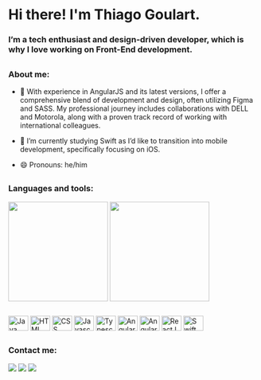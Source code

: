 <h1 >Hi there! I'm Thiago Goulart.</h1>

### I’m a tech enthusiast and design-driven developer, which is why I love working on Front-End development. 

##
<h3>About me:</h3>

- 🔭 With experience in AngularJS and its latest versions, I offer a comprehensive blend of development and design, often utilizing Figma and SASS. My professional journey includes collaborations with DELL and Motorola, along with a proven track record of working with international colleagues.
  
- 🌱 I’m currently studying Swift as I’d like to transition into mobile development, specifically focusing on iOS.
  
- 😄 Pronouns: he/him

##
<h3>Languages and tools:</h3>
<picture>
  <img height=200 align="center" src="https://github-readme-stats.vercel.app/api?username=thiaggoulart&show_icons=true&theme=cobalt&card_width=320" />
</picture>
<picture>
  <img height=200 align="center" src="https://github-readme-stats.vercel.app/api/top-langs?username=thiaggoulart&layout=compact&langs_count=8&card_width=320" />
</picture>

##
<div style="display: inline_block">
  <img align="center" alt="Java icon" height="30" width="40" src="https://cdn.jsdelivr.net/gh/devicons/devicon@latest/icons/java/java-original.svg" />
  <img align="center" alt="HTML icon" height="30" width="40" src="https://cdn.jsdelivr.net/gh/devicons/devicon@latest/icons/html5/html5-original.svg" />
  <img align="center" alt="CSS icon" height="30" width="40" src="https://cdn.jsdelivr.net/gh/devicons/devicon@latest/icons/css3/css3-original.svg" />
  <img align="center" alt="Javascript icon" height="30" width="40" src="https://cdn.jsdelivr.net/gh/devicons/devicon@latest/icons/javascript/javascript-original.svg" />
  <img align="center" alt="Typescript icon" height="30" width="40" src="https://cdn.jsdelivr.net/gh/devicons/devicon@latest/icons/typescript/typescript-original.svg" />
  <img align="center" alt="Angular icon" height="30" width="40" src="https://cdn.jsdelivr.net/gh/devicons/devicon@latest/icons/angularjs/angularjs-original.svg" />
  <img align="center" alt="Angular Material icon" height="30" width="40" src="https://cdn.jsdelivr.net/gh/devicons/devicon@latest/icons/angularmaterial/angularmaterial-original.svg" />
  <img align="center" alt="ReactJS icon" height="30" width="40" src="https://cdn.jsdelivr.net/gh/devicons/devicon@latest/icons/react/react-original.svg" />
  <img align="center" alt="Swift icon" height="30" width="40" src="https://cdn.jsdelivr.net/gh/devicons/devicon@latest/icons/swift/swift-original.svg" />
</div>

##
<h3>Contact me:</h3>
<div> 
  <a href="https://instagram.com/thiaggoulart" target="_blank"><img src="https://img.shields.io/badge/-Instagram-%23E4405F?style=for-the-badge&logo=instagram&logoColor=white" target="_blank"></a>
  <a href = "mailto:thiaggoulart@gmail.com"><img src="https://img.shields.io/badge/-Gmail-%23333?style=for-the-badge&logo=gmail&logoColor=white" target="_blank"></a>
  <a href="https://www.linkedin.com/in/thiago-goulart" target="_blank"><img src="https://img.shields.io/badge/-LinkedIn-%230077B5?style=for-the-badge&logo=linkedin&logoColor=white" target="_blank"></a> 
</div>
